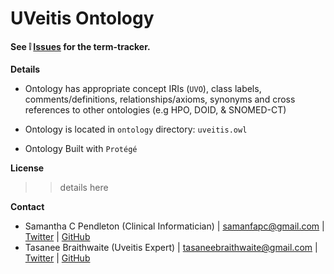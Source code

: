 # UVeitis Ontology

#### See :grey_exclamation: [Issues](https://github.com/sap218/uveitis-ontology/issues)  for the term-tracker.

**Details**

* Ontology has appropriate concept IRIs (`UVO`), class labels, comments/definitions, relationships/axioms, synonyms and cross references to other ontologies (e.g HPO, DOID, & SNOMED-CT)

* Ontology is located in `ontology` directory: `uveitis.owl`

* Ontology Built with `Protégé`

**License**

>> details here

**Contact**

* Samantha C Pendleton (Clinical Informatician) | [samanfapc@gmail.com](mailto:samanfapc@gmail.com) | [Twitter](https://twitter.com/sap218) | [GitHub](https://github.com/sap218)
* Tasanee Braithwaite (Uveitis Expert)  | [tasaneebraithwaite@gmail.com](mailto:tasaneebraithwaite@gmail.com) | [Twitter](https://twitter.com/tasbraithwaite) | [GitHub](https://github.com/tasbraithwaite)
